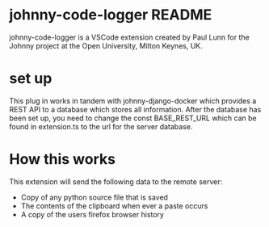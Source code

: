 # johnny-code-logger README

johnny-code-logger is a VSCode extension created by Paul Lunn for the Johnny project at the Open University, Milton Keynes, UK.

# set up

This plug in works in tandem with johnny-django-docker which provides a REST API to a database which stores all information.
After the database has been set up, you need to change the const BASE_REST_URL which can be found in extension.ts to the url for the server database.

# How this works

This extension will send the following data to the remote server:

* Copy of any python source file that is saved
* The contents of the clipboard when ever a paste occurs
* A copy of the users firefox browser history
